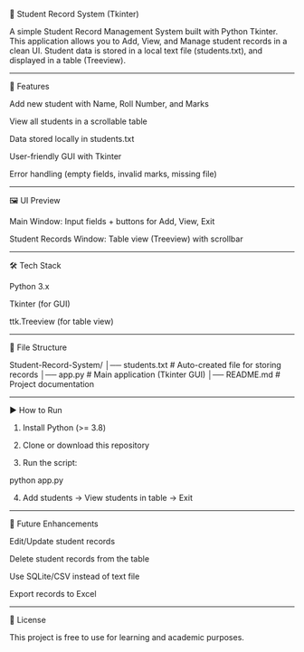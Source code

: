 📘 Student Record System (Tkinter)

A simple Student Record Management System built with Python Tkinter.
This application allows you to Add, View, and Manage student records in a clean UI.
Student data is stored in a local text file (students.txt), and displayed in a table (Treeview).


---
🚀 Features

Add new student with Name, Roll Number, and Marks

View all students in a scrollable table

Data stored locally in students.txt

User-friendly GUI with Tkinter

Error handling (empty fields, invalid marks, missing file)



---

🖼️ UI Preview

Main Window: Input fields + buttons for Add, View, Exit

Student Records Window: Table view (Treeview) with scrollbar



---

🛠️ Tech Stack

Python 3.x

Tkinter (for GUI)

ttk.Treeview (for table view)



---

📂 File Structure

Student-Record-System/
│── students.txt          # Auto-created file for storing records
│── app.py                # Main application (Tkinter GUI)
│── README.md             # Project documentation


---

▶️ How to Run

1. Install Python (>= 3.8)


2. Clone or download this repository


3. Run the script:

python app.py


4. Add students → View students in table → Exit




---

🔮 Future Enhancements

Edit/Update student records

Delete student records from the table

Use SQLite/CSV instead of text file

Export records to Excel



---

📜 License

This project is free to use for learning and academic purposes.
